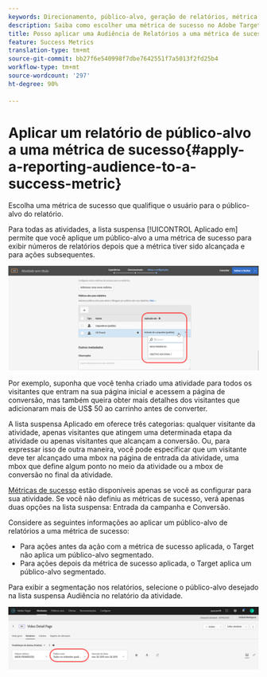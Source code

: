 ```yaml
---
keywords: Direcionamento, público-alvo, geração de relatórios, métrica de sucesso
description: Saiba como escolher uma métrica de sucesso no Adobe Target que qualifica o usuário para a audiência do relatórios.
title: Posso aplicar uma Audiência de Relatórios a uma métrica de sucesso?
feature: Success Metrics
translation-type: tm+mt
source-git-commit: bb27f6e540998f7dbe7642551f7a5013f2fd25b4
workflow-type: tm+mt
source-wordcount: '297'
ht-degree: 90%

---
```



# Aplicar um relatório de público-alvo a uma métrica de sucesso{#apply-a-reporting-audience-to-a-success-metric}

Escolha uma métrica de sucesso que qualifique o usuário para o público-alvo do relatório.

Para todas as atividades, a lista suspensa [!UICONTROL Aplicado em] permite que você aplique um público-alvo a uma métrica de sucesso para exibir números de relatórios depois que a métrica tiver sido alcançada e para ações subsequentes.

![](assets/success_metric.png)

Por exemplo, suponha que você tenha criado uma atividade para todos os visitantes que entram na sua página inicial e acessem a página de conversão, mas também queira obter mais detalhes dos visitantes que adicionaram mais de US$ 50 ao carrinho antes de converter.

A lista suspensa Aplicado em oferece três categorias: qualquer visitante da atividade, apenas visitantes que atingem uma determinada etapa da atividade ou apenas visitantes que alcançam a conversão. Ou, para expressar isso de outra maneira, você pode especificar que um visitante deve ter alcançado uma mbox na página de entrada da atividade, uma mbox que define algum ponto no meio da atividade ou a mbox de conversão no final da atividade.

[Métricas de sucesso](/help/c-activities/r-success-metrics/success-metrics.md#reference_D011575C85DA48E989A244593D9B9924) estão disponíveis apenas se você as configurar para sua atividade. Se você não definiu as métricas de sucesso, verá apenas duas opções na lista suspensa: Entrada da campanha e Conversão.

Considere as seguintes informações ao aplicar um público-alvo de relatórios a uma métrica de sucesso:

* Para ações antes da ação com a métrica de sucesso aplicada, o Target não aplica um público-alvo segmentado.
* Para ações depois da métrica de sucesso aplicada, o Target aplica um público-alvo segmentado.

Para exibir a segmentação nos relatórios, selecione o público-alvo desejado na lista suspensa Audiência no relatório da atividade.

![](assets/reporting_audience_dropdown.png)

